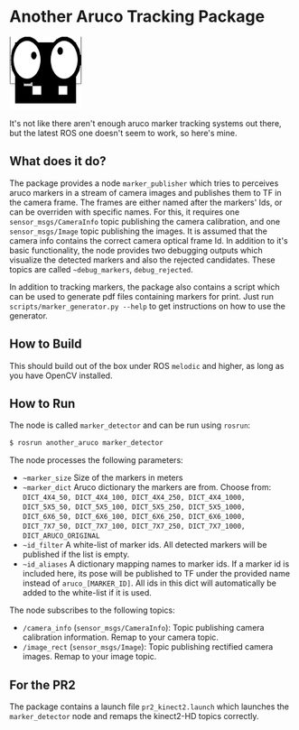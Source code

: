 # Another Aruco Tracking Package
![Logo](res/logo.png)

It's not like there aren't enough aruco marker tracking systems out there, but the latest ROS one doesn't seem to work, so here's mine.

## What does it do?

The package provides a node `marker_publisher` which tries to perceives aruco markers in a stream of camera images and publishes them to TF in the camera frame. The frames are either named after the markers' Ids, or can be overriden with specific names. 
For this, it requires one `sensor_msgs/CameraInfo` topic publishing the camera calibration, and one `sensor_msgs/Image` topic publishing the images.
It is assumed that the camera info contains the correct camera optical frame Id.
In addition to it's basic functionality, the node provides two debugging outputs which visualize the detected markers and also the rejected candidates. These topics are called `~debug_markers`, `debug_rejected`.

In addition to tracking markers, the package also contains a script which can be used to generate pdf files containing markers for print. Just run `scripts/marker_generator.py --help` to get instructions on how to use the generator.

## How to Build

This should build out of the box under ROS `melodic` and higher, as long as you have OpenCV installed.

## How to Run

The node is called `marker_detector` and can be run using `rosrun`: 

```bash
$ rosrun another_aruco marker_detector
```

The node processes the following parameters:

 - `~marker_size` Size of the markers in meters
 - `~marker_dict` Aruco dictionary the markers are from. Choose from: `DICT_4X4_50, DICT_4X4_100, DICT_4X4_250, DICT_4X4_1000, DICT_5X5_50, DICT_5X5_100, DICT_5X5_250, DICT_5X5_1000, DICT_6X6_50, DICT_6X6_100, DICT_6X6_250, DICT_6X6_1000, DICT_7X7_50, DICT_7X7_100, DICT_7X7_250, DICT_7X7_1000, DICT_ARUCO_ORIGINAL`
 - `~id_filter` A white-list of marker ids. All detected markers will be published if the list is empty.
 - `~id_aliases` A dictionary mapping names to marker ids. If a marker id is included here, its pose will be published to TF under the provided name instead of `aruco_[MARKER_ID]`. All ids in this dict will automatically be added to the white-list if it is used.

The node subscribes to the following topics:

 - `/camera_info` (`sensor_msgs/CameraInfo`): Topic publishing camera calibration information. Remap to your camera topic.
 - `/image_rect` (`sensor_msgs/Image`): Topic publishing rectified camera images. Remap to your image topic.

## For the PR2

The package contains a launch file `pr2_kinect2.launch` which launches the `marker_detector` node and remaps the kinect2-HD topics correctly.
